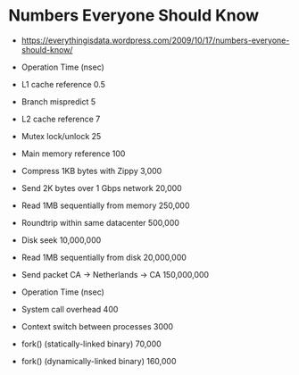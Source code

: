 # Numbers Everyone Should Know
- https://everythingisdata.wordpress.com/2009/10/17/numbers-everyone-should-know/

- Operation	Time (nsec)  
- L1 cache reference	0.5  
- Branch mispredict	5  
- L2 cache reference	7  
- Mutex lock/unlock	25  
- Main memory reference	100  
- Compress 1KB bytes with Zippy	3,000  
- Send 2K bytes over 1 Gbps network	20,000  
- Read 1MB sequentially from memory	250,000  
- Roundtrip within same datacenter	500,000  
- Disk seek	10,000,000  
- Read 1MB sequentially from disk	20,000,000  
- Send packet CA -> Netherlands -> CA	150,000,000  

- Operation	Time (nsec)  
- System call overhead	400  
- Context switch between processes	3000  
- fork() (statically-linked binary)	70,000  
- fork() (dynamically-linked binary)	160,000  
